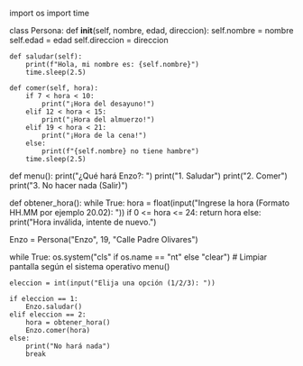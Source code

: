 import os
import time

class Persona:
    def __init__(self, nombre, edad, direccion):
        self.nombre = nombre
        self.edad = edad
        self.direccion = direccion 

    def saludar(self):
        print(f"Hola, mi nombre es: {self.nombre}")
        time.sleep(2.5)
    
    def comer(self, hora):
        if 7 < hora < 10:
            print("¡Hora del desayuno!")
        elif 12 < hora < 15:
            print("¡Hora del almuerzo!")
        elif 19 < hora < 21:
            print("¡Hora de la cena!")
        else:
            print(f"{self.nombre} no tiene hambre")
        time.sleep(2.5)

def menu():
    print("¿Qué hará Enzo?: ")
    print("1. Saludar")
    print("2. Comer")
    print("3. No hacer nada (Salir)")

def obtener_hora():
    while True:
        hora = float(input("Ingrese la hora (Formato HH.MM por ejemplo 20.02): "))
        if 0 <= hora <= 24:
            return hora
        else:
            print("Hora inválida, intente de nuevo.")

Enzo = Persona("Enzo", 19, "Calle Padre Olivares")

while True:
    os.system("cls" if os.name == "nt" else "clear")  # Limpiar pantalla según el sistema operativo
    menu()
    
    eleccion = int(input("Elija una opción (1/2/3): "))
    
    if eleccion == 1:
        Enzo.saludar()
    elif eleccion == 2:
        hora = obtener_hora()
        Enzo.comer(hora)
    else:
        print("No hará nada")
        break
